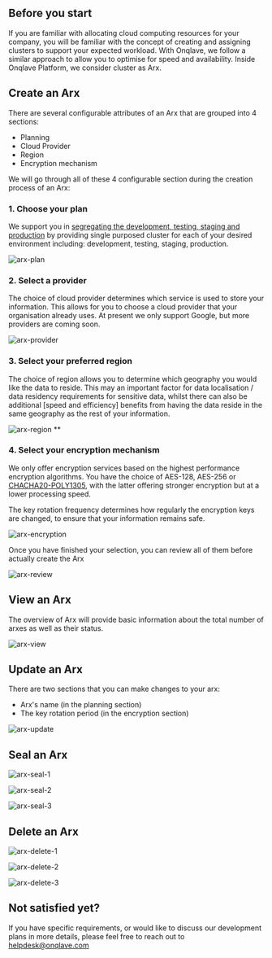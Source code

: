 
## **Before you start**
If you are familiar with allocating cloud computing resources for your company, you will be familiar with the concept of creating and assigning clusters to support your expected workload. With Onqlave, we follow a similar approach to allow you to optimise for speed and availability.
Inside Onqlave Platform, we consider cluster as Arx.

## **Create an Arx**

There are several configurable attributes of an Arx that are grouped into 4 sections: 
- Planning
- Cloud Provider
- Region
- Encryption mechanism

We will go through all of these 4 configurable section during the creation process of an Arx:

### **1. Choose your plan**

We support you in [segregating the development, testing, staging and production](https://www.isms.online/iso-27002/control-8-31-separation-of-development-test-and-production-environments/#purpose) by providing single purposed cluster for each of your desired environment including: development, testing, staging, production.

![arx-plan](https://t36712295.p.clickup-attachments.com/t36712295/aa50d07e-027d-4ff1-aece-0eabe0f313bf/arx.png)

### **2. Select a provider**

The choice of cloud provider determines which service is used to store your information. This allows for you to choose a cloud provider that your organisation already uses. At present we only support Google, but more providers are coming soon.

![arx-provider](https://t36712295.p.clickup-attachments.com/t36712295/b635f27c-e7f2-4416-847e-c77b0823da0a/arx.png)

### **3. Select your preferred region**

The choice of region allows you to determine which geography you would like the data to reside. This may an important factor for data localisation / data residency requirements for sensitive data, whilst there can also be additional [speed and efficiency] benefits from having the data reside in the same geography as the rest of your information.

![arx-region](https://t36712295.p.clickup-attachments.com/t36712295/052a0f63-8ab0-45bd-bf10-48228f074e08/arx%20(1).png)
**
### **4. Select your encryption mechanism**

We only offer encryption services based on the highest performance encryption algorithms. You have the choice of AES-128, AES-256 or [CHACHA20-POLY1305](https://www.rfc-editor.org/rfc/rfc7539), with the latter offering stronger encryption but at a lower processing speed.

The key rotation frequency determines how regularly the encryption keys are changed, to ensure that your information remains safe. 

![arx-encryption](https://t36712295.p.clickup-attachments.com/t36712295/a484eb99-8480-48f1-a214-31f1b8138319/arx%20(2).png)

Once you have finished your selection, you can review all of them before actually create the Arx

![arx-review](https://t36712295.p.clickup-attachments.com/t36712295/9dd3af1a-14e9-415b-8b6a-7eabcbee126c/arx%20(3).png)

## **View an Arx**

The overview of Arx will provide basic information about the total number of arxes as well as their status.

![arx-view](https://t36712295.p.clickup-attachments.com/t36712295/a8bd04bb-b363-4cc4-a0dd-19913b1e12d8/arx%20(4).png)

## **Update an Arx**

There are two sections that you can make changes to your arx:
- Arx's name (in the planning section)
- The key rotation period (in the encryption section)

![arx-update](https://t36712295.p.clickup-attachments.com/t36712295/f0266995-524f-4ec9-b516-a84d1e13babe/arx%20(8).png)

## **Seal an Arx**

![arx-seal-1](https://t36712295.p.clickup-attachments.com/t36712295/1d30aabc-2f30-4bb9-8125-d6932d62bbe4/arx%20(5).png)

![arx-seal-2](https://t36712295.p.clickup-attachments.com/t36712295/07c519cb-c157-4c4e-8c3f-ad3dbaa0e1be/arx%20(6).png)

![arx-seal-3](https://t36712295.p.clickup-attachments.com/t36712295/dfc2f584-d4cb-42e8-955e-e70016fb0f74/arx%20(7).png)

## **Delete an Arx**

![arx-delete-1](https://t36712295.p.clickup-attachments.com/t36712295/dbe36289-5063-4e69-bcf1-322c518c34fd/arx%20(9).png)

![arx-delete-2](https://t36712295.p.clickup-attachments.com/t36712295/a7f5d15f-f4ea-4aa8-80e3-35f52c52fcb9/arx%20(10).png)

![arx-delete-3](https://t36712295.p.clickup-attachments.com/t36712295/16ab9227-4386-43e8-add7-e4ed14fb790e/arx%20(11).png)

## **Not satisfied yet?**

If you have specific requirements, or would like to discuss our development plans in more details, please feel free to reach out to <helpdesk@onqlave.com>